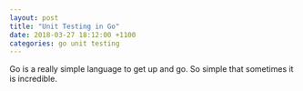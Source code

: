 ```yaml
---
layout: post
title: "Unit Testing in Go"
date: 2018-03-27 18:12:00 +1100
categories: go unit testing
---
```


Go is a really simple language to get up and go. So simple that sometimes it is incredible.

